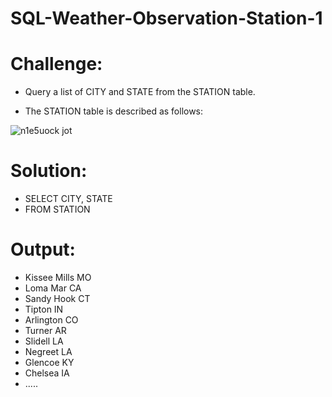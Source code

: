 # SQL-Weather-Observation-Station-1

# Challenge:
- Query a list of CITY and STATE from the STATION table.

- The STATION table is described as follows:

![n1e5uock jot](https://github.com/MarcvWaes/SQL-Weather-Observation-Station-1/assets/120553175/74a6ff2b-ad8d-4d9f-9582-d4c1a3d168f4)

# Solution:
- SELECT CITY, STATE
- FROM STATION

# Output:
- Kissee Mills MO
- Loma Mar CA
- Sandy Hook CT
- Tipton IN
- Arlington CO
- Turner AR
- Slidell LA
- Negreet LA
- Glencoe KY
- Chelsea IA
- .....
